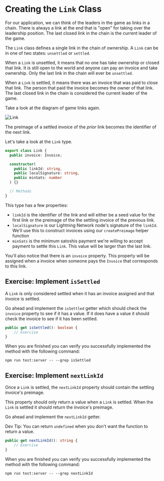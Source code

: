 # Creating the `Link` Class

For our application, we can think of the leaders in the game as links in a chain. There is always a link at the end that is "open" for taking over the leadership position. The last closed link in the chain is the current leader of the game.

The `Link` class defines a single link in the chain of ownership. A `Link` can be in one of two states: `unsettled` or `settled`.

When a `Link` is unsettled, it means that no one has take ownership or closed that link. It is still open to the world and anyone can pay an invoice and take ownership. Only the last link in the chain will ever be `unsettled`.

When a `Link` is settled, it means there was an invoice that was paid to close that link. The person that paid the invoice becomes the owner of that link. The last closed link in the chain is considered the current leader of the game.

Take a look at the diagram of game links again.

![Link](../images/ch2_diagram_01.png)

The preimage of a settled invoice of the _prior_ link becomes the identifier of the next link.

Let's take a look at the `Link` type.

```typescript
export class Link {
  public invoice: Invoice;

  constructor(
    public linkId: string,
    public localSignature: string,
    public minSats: number
  ) {}

  // Methods
}
```

This type has a few properties:

- `linkId` is the identifier of the link and will either be a seed value for the first link or the preimage of the the settling invoice of the previous link.
- `localSignature` is our Lightning Network node's signature of the `linkId`. We'll use this to construct invoices using our `createPreimage` helper function
- `minSats` is the minimum satoshis payment we're willing to accept payment to settle this `Link`. This value will be larger than the last link.

You'll also notice that there is an `invoice` property. This property will be assigned when a invoice when someone pays the `Invoice` that corresponds to this link.

## Exercise: Implement `isSettled`

A `Link` is only considered settled when it has an invoice assigned and that invoice is settled.

Go ahead and implement the `isSettled` getter which should check the `invoice` property to see if it has a value. If it does have a value it should check the invoice to see if it has been settled.

```typescript
public get isSettled(): boolean {
    // Exercise
}
```

When you are finished you can verify you successfully implemented the method with the following command:

```
npm run test:server -- --grep isSettled
```

## Exercise: Implement `nextLinkId`

Once a `Link` is settled, the `nextLinkId` property should contain the settling invoice's preimage.

This property should only return a value when a `Link` is settled. When the `Link` is settled it should return the invoice's preimage.

Go ahead and implement the `nextLinkId` getter.

Dev Tip: You can return `undefined` when you don't want the function to return a value.

```typescript
public get nextLinkId(): string {
    // Exercise
}
```

When you are finished you can verify you successfully implemented the method with the following command:

```
npm run test:server -- --grep nextLinkId
```
